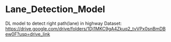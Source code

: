 # Lane_Detection_Model
DL model to detect right path(lane) in highway
Dataset: https://drive.google.com/drive/folders/1Dj1MKC9gA4Zkuq2_tvVPx0snBmDBew0F?usp=drive_link

